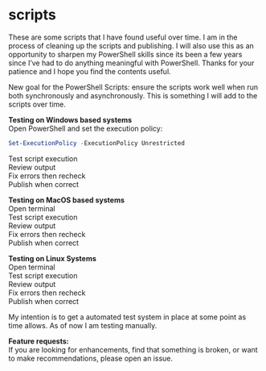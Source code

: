 # scripts
These are some scripts that I have found useful over time.  I am in the process of cleaning up the scripts and publishing.  I will also use this as an opportunity to sharpen my PowerShell skills since its been a few years since I’ve had to do anything meaningful with PowerShell.  Thanks for your patience and I hope you find the contents useful.

New goal for the PowerShell Scripts: ensure the scripts work well when run both synchronously and asynchronously.  This is something I will add to the scripts over time.

**Testing on Windows based systems**  
Open PowerShell and set the execution policy:  
```powershell
Set-ExecutionPolicy -ExecutionPolicy Unrestricted  
```
Test script execution  
Review output  
Fix errors then recheck  
Publish when correct  

**Testing on MacOS based systems**  
Open terminal  
Test script execution  
Review output  
Fix errors then recheck  
Publish when correct  

**Testing on Linux Systems**  
Open terminal  
Test script execution  
Review output  
Fix errors then recheck  
Publish when correct  

My intention is to get a automated test system in place at some point as time allows.  As of now I am testing manually.

**Feature requests:**  
If you are looking for enhancements, find that something is broken, or want to make recommendations, please open an issue.
